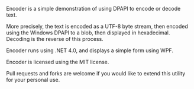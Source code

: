 Encoder is a simple demonstration of using DPAPI to encode or decode text.

More precisely, the text is encoded as a UTF-8 byte stream, then encoded using the Windows DPAPI to a blob, then displayed in hexadecimal.  Decoding is the reverse of this process.

Encoder runs using .NET 4.0, and displays a simple form using WPF.

Encoder is licensed using the MIT license.

Pull requests and forks are welcome if you would like to extend this utility for your personal use.
